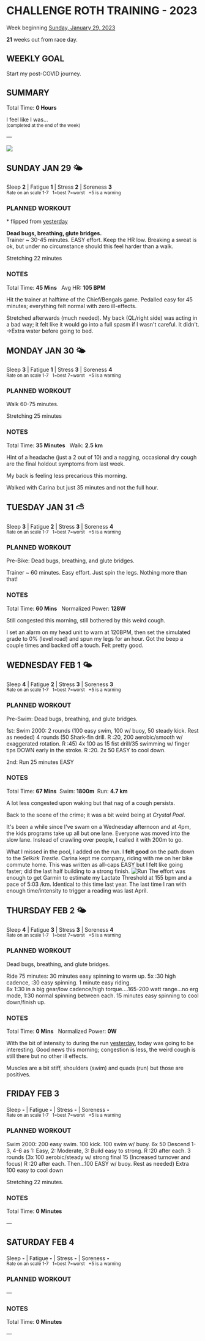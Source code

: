 # CHALLENGE ROTH TRAINING - 2023
Week beginning [Sunday, January 29, 2023](javascript:flick('sun');)

**21** weeks out from race day.

## WEEKLY GOAL
Start my post-COVID journey.

## SUMMARY
Total Time: **0 Hours**

I feel like I was...
<br /><sup>(completed at the end of the week)</sup>

&mdash;

![](/assets/jpg/II-9x550.jpeg)

## SUNDAY JAN 29 🌤
Sleep **2** | Fatigue **1** | Stress **2** | Soreness **3**
<sup><br />Rate on an scale 1-7 &nbsp; 1=best 7=worst &nbsp; +5 is a warning</sup>

### PLANNED WORKOUT
&midast; flipped from [yesterday](challenge2023-22weeksout?sat)

**Dead bugs, breathing, glute bridges.**  
Trainer ~ 30-45 minutes. EASY effort. Keep the HR low. 
Breaking a sweat is ok, but under no circumstance should this feel harder than a walk.

Stretching 22 minutes

### NOTES
Total Time: **45 Mins** &nbsp; Avg HR: **105 BPM**

Hit the trainer at halftime of the Chief/Bengals game.  Pedalled easy for 45 minutes; everything felt normal with zero ill-effects.

Stretched afterwards (much needed).  My back (QL/right side) was acting in a bad way; it felt like it would go into a full spasm if I wasn't careful. It didn't.  
&rarr;Extra water before going to bed.

<!---->
## MONDAY JAN 30 🌤
Sleep **3** | Fatigue **1** | Stress **3** | Soreness **4**
<sup><br />Rate on an scale 1-7 &nbsp; 1=best 7=worst &nbsp; +5 is a warning</sup>

### PLANNED WORKOUT
Walk 60-75 minutes. 

Stretching 25 minutes

### NOTES
Total Time: **35 Minutes** &nbsp; Walk: **2.5 km**

Hint of a headache (just a 2 out of 10) and a nagging, occasional dry cough are the final holdout symptoms from last week.

My back is feeling less precarious this morning.

Walked with Carina but just 35 minutes and not the full hour.

<!---->
## TUESDAY JAN 31 ⛅️
Sleep **3** | Fatigue **2** | Stress **3** | Soreness **4**
<sup><br />Rate on an scale 1-7 &nbsp; 1=best 7=worst &nbsp; +5 is a warning</sup>

### PLANNED WORKOUT
Pre-Bike: Dead bugs, breathing, and glute bridges.

Trainer ~ 60 minutes. Easy effort. Just spin the legs. Nothing more than that!

### NOTES
Total Time: **60 Mins** &nbsp; Normalized Power: **128W**

Still congested this morning, still bothered by this weird cough.

I set an alarm on my head unit to warn at 120BPM, then set the simulated grade to 0% (level road) and spun my legs for an hour.  Got the beep a couple times and backed off a touch.  Felt pretty good.

<!---->
## WEDNESDAY FEB 1 🌤
Sleep **4** | Fatigue **2** | Stress **3** | Soreness **3**
<sup><br />Rate on an scale 1-7 &nbsp; 1=best 7=worst &nbsp; +5 is a warning</sup>

### PLANNED WORKOUT
Pre-Swim: Dead bugs, breathing, and glute bridges.

1st: Swim 2000:
2 rounds (100 easy swim, 100 w/ buoy, 50 steady kick. Rest as needed) 
4 rounds (50 Shark-fin drill. R :20, 200 aerobic/smooth w/ exaggerated rotation. R :45) 
4x 100 as 15 fist drill/35 swimming w/ finger tips DOWN early in the stroke. R :20. 
2x 50 EASY to cool down.

2nd: Run 25 minutes EASY

### NOTES
Total Time: **67 Mins** &nbsp;Swim: **1800m** &nbsp;Run: **4.7 km**

A lot less congested upon waking but that nag of a cough persists.

Back to the scene of the crime; it was a bit weird being at _Crystal Pool_.
<!----->
It's been a while since I've swam on a Wednesday afternoon and at 4pm, the kids programs take up all but one lane.  Everyone was moved into the slow lane.  Instead of crawling over people, I called it with 200m to go.

What I missed in the pool, I added on the run.  I **felt good** on the path down to the _Selkirk Trestle_.   Carina kept me company, riding with me on her bike commute home.  This was written as all-caps EASY but I felt like going faster; did the last half building to a strong finish. ![Run](/assets/jpg/run-20230201.jpeg) 
The effort was enough to get Garmin to estimate my Lactate Threshold at 155 bpm and a pace of 5:03 /km.  Identical to this time last year.  The last time I ran with enough time/intensity to trigger a reading was last April.

<!---->
## THURSDAY FEB 2 🌤
Sleep **4** | Fatigue **3** | Stress **3** | Soreness **4**
<sup><br />Rate on an scale 1-7 &nbsp; 1=best 7=worst &nbsp; +5 is a warning</sup>

### PLANNED WORKOUT
Dead bugs, breathing, and glute bridges.

Ride 75 minutes: 
30 minutes easy spinning to warm up. 
5x :30 high cadence, :30 easy spinning. 1 minute easy riding.  
8x 1:30 in a big gear/low cadence/high torque....165-200 watt range...no erg mode, 1:30 normal spinning between each. 
15 minutes easy spinning to cool down/finish up.

### NOTES
Total Time: **0 Mins** &nbsp; Normalized Power: **0W**

With the bit of intensity to during the run [yesterday](javascript:flick('wed');), today was going to be interesting.  Good news this morning; congestion is less, the weird cough is still there but no other ill effects.

Muscles are a bit stiff, shoulders (swim) and quads (run) but those are positives.

<!---->
## FRIDAY FEB 3
Sleep **-** | Fatigue **-** | Stress **-** | Soreness **-**
<sup><br />Rate on an scale 1-7 &nbsp; 1=best 7=worst &nbsp; +5 is a warning</sup>

### PLANNED WORKOUT
Swim 2000: 
200 easy swim. 100 kick. 100 swim w/ buoy. 
6x 50 Descend 1-3, 4-6 as 1: Easy, 2: Moderate, 3: Build easy to strong. R :20 after each. 
3 rounds (3x 100 aerobic/steady w/ strong final 15 (Increased turnover and focus) R :20 after each. Then...100 EASY w/ buoy. Rest as needed)
Extra 100 easy to cool down

Stretching 22 minutes.

### NOTES
Total Time: **0 Minutes**

&mdash;  

<!---->
## SATURDAY FEB 4
Sleep **-** | Fatigue **-** | Stress **-** | Soreness **-**
<sup><br />Rate on an scale 1-7 &nbsp; 1=best 7=worst &nbsp; +5 is a warning</sup>

### PLANNED WORKOUT
&mdash;  

### NOTES
Total Time: **0 Minutes**

&mdash;  

